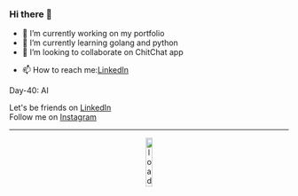 <html>
<p align="center">

  
</p>
</html>

### Hi there 👋


<!-- **dianapulatova/dianapulatova** is a ✨ _special_ ✨ repository because its `README.md` (this file) appears on your GitHub profile. -->
<!-- 
Here are some ideas to get you started: -->

- 🔭 I’m currently working on my portfolio
- 🌱 I’m currently learning golang and python
- 👯 I’m looking to collaborate on ChitChat app
<!-- - 🤔 I’m looking for help with ... -->
<!-- - 💬 Ask me about anything. -->
- 📫 How to reach me:[LinkedIn](https://www.linkedin.com/in/diana-pulatova/)
<!-- - 😄 Pronouns: dai-a-nuh -->
<!-- - ⚡ Fun fact:  -->
<!-- Day-01: I'm enjoying 
[Fly Me To The Moon](https://www.youtube.com/watch?v=aGjdNVNAyvM) at the moment. -->
<!-- Day-02: I'm enjoying Dairy Free Mango Sorbet at the moment. -->
<!-- Day-03: ... -->
<!-- Day-04: Give me travel tips to Switzerland  -->
<!-- Day-05: Fly Me To The Moon -->
<!-- Day-06: Consistency is the key! -->
<!-- Day-08: Working on new project  -->
<!-- Day-09: Started new Face Recognition project -->
Day-40: AI 


Let's be friends on [LinkedIn](https://www.linkedin.com/in/diana-pulatova/)
<br>
Follow me on [Instagram](https://www.instagram.com/diana_pulatovaa/)
<hr>



<p align="center">
<img src="https://media.giphy.com/media/iGwIFdyvV3Xrimie3h/giphy.gif" alt="loading" width="15%">


</p>